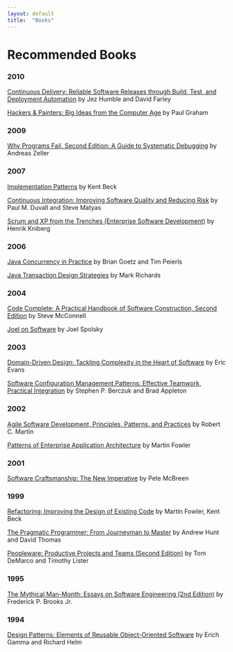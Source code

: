 ```yaml
---
layout: default
title:  "Books"
---
```


# Recommended Books

### 2010

[Continuous Delivery: Reliable Software Releases through Build, Test, and Deployment Automation](https://www.amazon.com/Continuous-Delivery-Deployment-Automation-Addison-Wesley/dp/0321601912) by Jez Humble and David Farley

[Hackers & Painters: Big Ideas from the Computer Age](https://www.amazon.com/Hackers-Painters-Big-Ideas-Computer/dp/1449389554) by Paul Graham

### 2009

[Why Programs Fail, Second Edition: A Guide to Systematic Debugging](https://www.amazon.com/Why-Programs-Fail-Second-Systematic/dp/0123745152) by Andreas Zeller

### 2007 

[Implementation Patterns](https://www.amazon.com/Implementation-Patterns-Kent-Beck/dp/0321413091) by Kent Beck

[Continuous Integration: Improving Software Quality and Reducing Risk](https://www.amazon.com/Continuous-Integration-Improving-Software-Reducing/dp/0321336380) by Paul M. Duvall and Steve Matyas

[Scrum and XP from the Trenches (Enterprise Software Development)](https://www.amazon.com/Scrum-Trenches-Enterprise-Software-Development/dp/1430322640) by Henrik Kniberg

### 2006

[Java Concurrency in Practice](https://www.amazon.com/Java-Concurrency-Practice-Brian-Goetz/dp/0321349601) by Brian Goetz and Tim Peierls

[Java Transaction Design Strategies](https://www.amazon.com/Java-Transaction-Design-Strategies-Richards/dp/1411695917) by Mark Richards

### 2004

[Code Complete: A Practical Handbook of Software Construction, Second Edition](https://www.amazon.com/Code-Complete-Practical-Handbook-Construction/dp/0735619670) by Steve McConnell

[Joel on Software](https://www.amazon.com/Joel-Software-Occasionally-Developers-Designers/dp/1590593898) by Joel Spolsky

### 2003

[Domain-Driven Design: Tackling Complexity in the Heart of Software](https://www.amazon.com/Domain-Driven-Design-Tackling-Complexity-Software/dp/0321125215) by Eric Evans

[Software Configuration Management Patterns: Effective Teamwork, Practical Integration](https://www.amazon.com/Software-Configuration-Management-Patterns-Integration/dp/0201741172) by Stephen P. Berczuk and Brad Appleton

### 2002 

[Agile Software Development, Principles, Patterns, and Practices](https://www.amazon.com/Software-Development-Principles-Patterns-Practices/dp/0135974445) by Robert C. Martin

[Patterns of Enterprise Application Architecture](https://www.amazon.com/Patterns-Enterprise-Application-Architecture-Martin/dp/0321127420) by Martin Fowler

### 2001

[Software Craftsmanship: The New Imperative](https://www.amazon.com/Software-Craftsmanship-Imperative-Pete-McBreen/dp/0201733862) by Pete McBreen

### 1999 

[Refactoring: Improving the Design of Existing Code](https://www.amazon.com/Refactoring-Improving-Design-Existing-Code/dp/0201485672) by Martin Fowler, Kent Beck

[The Pragmatic Programmer: From Journeyman to Master](https://www.amazon.com/Pragmatic-Programmer-Journeyman-Master/dp/020161622X) by Andrew Hunt and David Thomas

[Peopleware: Productive Projects and Teams (Second Edition)](https://www.amazon.com/Peopleware-Productive-Projects-Teams-Second/dp/0932633439) by Tom DeMarco and Timothy Lister

### 1995

[The Mythical Man-Month: Essays on Software Engineering (2nd Edition)](https://www.amazon.com/Mythical-Man-Month-Software-Engineering-Anniversary/dp/0201835959)
by Frederick P. Brooks Jr.

### 1994

[Design Patterns: Elements of Reusable Object-Oriented Software](https://www.amazon.com/Design-Patterns-Elements-Reusable-Object-Oriented/dp/0201633612) by Erich Gamma and Richard Helm
